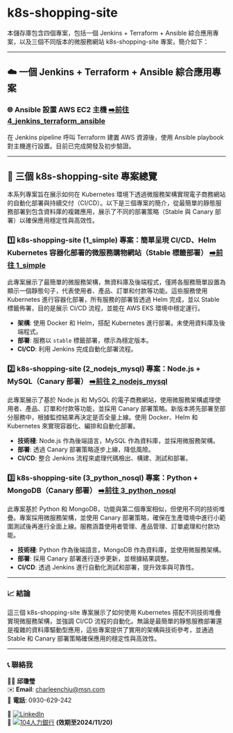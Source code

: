 # k8s-shopping-site

本儲存庫包含四個專案，包括一個 Jenkins + Terraform + Ansible 綜合應用專案，以及三個不同版本的微服務網站 k8s-shopping-site 專案，簡介如下：

---

## ☁️ 一個 Jenkins + Terraform + Ansible 綜合應用專案
### 🌐 Ansible 設置 AWS EC2 主機  [➡️前往 4_jenkins_terraform_ansible](https://github.com/charleenchiu/k8s-shopping-site/tree/4_jenkins_terraform_ansible)
在 Jenkins pipeline 呼叫 Terraform 建置 AWS 資源後，使用 Ansible playbook 對主機進行設置。目前已完成開發及初步驗證。

---

## 🛒 三個 k8s-shopping-site 專案總覽

本系列專案旨在展示如何在 Kubernetes 環境下透過微服務架構實現電子商務網站的自動化部署與持續交付（CI/CD）。以下是三個專案的簡介，從最簡單的靜態服務部署到包含資料庫的複雜應用，展示了不同的部署策略（Stable 與 Canary 部署）以確保應用穩定性與高效性。

### 1️⃣ k8s-shopping-site (1_simple) 專案：簡單呈現 CI/CD、Helm Kubernetes 容器化部署的微服務購物網站（Stable 標籤部署）  [➡️前往 1_simple](https://github.com/charleenchiu/k8s-shopping-site/tree/1_simple)

此專案展示了最簡單的微服務架構，無資料庫及後端程式，僅將各服務簡單設置為顯示一個靜態句子，代表使用者、產品、訂單和付款等功能。這些服務使用 Kubernetes 進行容器化部署，所有服務的部署皆透過 Helm 完成，並以 Stable 標籤佈署，目的是展示 CI/CD 流程，並能在 AWS EKS 環境中穩定運行。

- **架構**: 使用 Docker 和 Helm，搭配 Kubernetes 進行部署。未使用資料庫及後端程式。
- **部署**: 服務以 `stable` 標籤部署，標示為穩定版本。
- **CI/CD**: 利用 Jenkins 完成自動化部署流程。

### 2️⃣ k8s-shopping-site (2_nodejs_mysql) 專案：Node.js + MySQL（Canary 部署）  [➡️前往 2_nodejs_mysql](https://github.com/charleenchiu/k8s-shopping-site/tree/2_nodejs_mysql)

此專案展示了基於 Node.js 和 MySQL 的電子商務網站，使用微服務架構處理使用者、產品、訂單和付款等功能，並採用 Canary 部署策略。新版本將先部署至部分服務中，根據監控結果再決定是否全量上線。使用 Docker、Helm 和 Kubernetes 來實現容器化、編排和自動化部署。

- **技術棧**: Node.js 作為後端語言，MySQL 作為資料庫，並採用微服務架構。
- **部署**: 透過 Canary 部署策略逐步上線，降低風險。
- **CI/CD**: 整合 Jenkins 流程來處理代碼檢出、構建、測試和部署。

### 3️⃣ k8s-shopping-site (3_python_nosql) 專案：Python + MongoDB（Canary 部署）  [➡️前往 3_python_nosql](https://github.com/charleenchiu/k8s-shopping-site/tree/3_python_nosql)

此專案基於 Python 和 MongoDB，功能與第二個專案相似，但使用不同的技術堆疊。專案採用微服務架構，並使用 Canary 部署策略，確保在生產環境中進行小範圍測試後再進行全面上線。服務涵蓋使用者管理、產品管理、訂單處理和付款功能。

- **技術棧**: Python 作為後端語言，MongoDB 作為資料庫，並使用微服務架構。
- **部署**: 採用 Canary 部署進行逐步更新，並根據結果調整。
- **CI/CD**: 透過 Jenkins 進行自動化測試和部署，提升效率與可靠性。

---

### 📈 結論

這三個 k8s-shopping-site 專案展示了如何使用 Kubernetes 搭配不同技術堆疊實現微服務架構，並強調 CI/CD 流程的自動化。無論是最簡單的靜態服務部署還是複雜的資料庫驅動型應用，這些專案提供了實用的架構與技術參考，並通過 Stable 和 Canary 部署策略確保應用的穩定性與高效性。

---

### 📞 聯絡我
👩‍💻 **邱瓊瑩**  
✉️ **Email**: [charleenchiu@msn.com](mailto:charleenchiu@msn.com)  
📱 **電話**: 0930-629-242  

🔗 [![LinkedIn](https://img.shields.io/badge/LinkedIn-邱瓊瑩-blue?style=flat&logo=linkedin&logoColor=white)](https://www.linkedin.com/in/charleenchiu/)  
🔗 [![104人力銀行](https://img.shields.io/badge/104人力銀行-履歷分享-orange?style=flat&logo=104&logoColor=white)](https://pda.104.com.tw/profile/share/i8TlEWaBQZoMAXKV0SEmPST014a1AIa9) **(效期至2024/11/20)**
